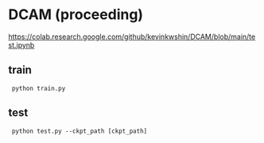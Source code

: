 # DCAM (proceeding)
https://colab.research.google.com/github/kevinkwshin/DCAM/blob/main/test.ipynb

## train
<code> python train.py </code> 

## test
<code> python test.py --ckpt_path [ckpt_path]</code> 
